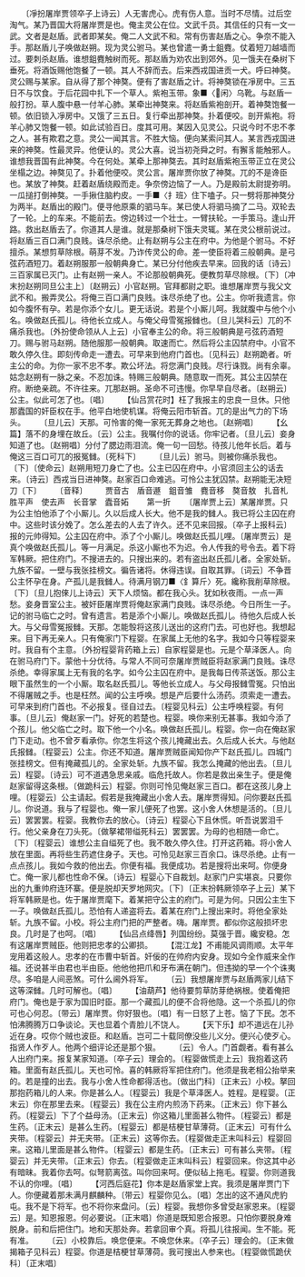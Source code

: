 <!-- { "loadSidebar": true } -->
　　〔凈扮屠岸贾领卒子上诗云〕人无害虎心。虎有伤人意。当时不尽情。过后空淘气。某乃晋国大将屠岸贾是也。俺主灵公在位。文武千员。其信任的只有一文一武。文者是赵盾。武者即某矣。俺二人文武不和。常有伤害赵盾之心。争奈不能入手。那赵盾儿子唤做赵朔。现为灵公驸马。某也曾遣一勇士鉏麑。仗着短刀越墙而过。要刺杀赵盾。谁想鉏麑触树而死。那赵盾为劝农出到郊外。见一饿夫在桑树下垂死。将酒饭赐他饱餐了一顿。其人不辞而去。后来西戎国进贡一犬。呼曰神獒。灵公赐与某家。自从得了那个神獒。便有了害赵盾之计。将神獒锁在凈房中。三五日不与饮食。于后花园中扎下一个草人。紫袍玉带。象■〈闲〉乌靴。与赵盾一般打扮。草人腹中悬一付羊心肺。某牵出神獒来。将赵盾紫袍剖开。着神獒饱餐一顿。依旧锁入凈房中。又饿了三五日。复行牵出那神獒。扑着便咬。剖开紫袍。将羊心肺又饱餐一顿。如此试验百日。度其可用。某因入见灵公。只说今时不忠不孝之人。甚有欺君之意。灵公一闻其言。不胜大恼。便向某索问其人。某言西戎国进来的神獒。性最灵异。他便认的。灵公大喜。说当初尧舜之时。有獬豸能触邪人。谁想我晋国有此神獒。今在何处。某牵上那神獒去。其时赵盾紫袍玉带正立在灵公坐榻之边。神獒见了。扑着他便咬。灵公言。屠岸贾你放了神獒。兀的不是谗臣也。某放了神獒。赶着赵盾绕殿而走。争奈傍边恼了一人。乃是殿前太尉提弥明。一瓜搥打倒神獒。一手揪住脑杓皮。一手■〈扌班〉住下嗑子。只一劈将那神獒分为两半。赵盾出的殿门。便寻他原乘的驷马车。某已使人将驷马摘了二马。双轮去了一轮。上的车来。不能前去。傍边转过一个壮士。一臂扶轮。一手策马。逢山开路。救出赵盾去了。你道其人是谁。就是那桑树下饿夫灵辄。某在灵公根前说过。将赵盾三百口满门良贱。诛尽杀绝。止有赵朔与公主在府中。为他是个驸马。不好擅杀。某想剪草除根。萌芽不发。乃诈传灵公的命。差一使臣将着三般朝典。是弓弦药酒短刀。着赵朔服那一般朝典身亡。某已分付他疾去早来。回我的话〔诗云〕三百家属已灭门。止有赵朔一亲人。不论那般朝典死。便教剪草尽除根。〔下〕〔冲末扮赵朔同旦公主上〕〔赵朔云〕小官赵朔。官拜都尉之职。谁想屠岸贾与我父文武不和。搬弄灵公。将俺三百口满门良贱。诛尽杀绝了也。公主。你听我遗言。你如今腹怀有孕。若是你添个女儿。更无话说。若是个小厮儿呵。我就腹中与他个小名。唤做赵氏孤儿。待他长立成人。与俺父母雪冤报雠也。〔旦儿哭科云〕兀的不痛杀我也。〔外扮使命领从人上云〕小官奉主公的命。将三般朝典是弓弦药酒短刀。赐与驸马赵朔。随他服那一般朝典。取速而亡。然后将公主囚禁府中。小官不敢久停久住。即刻传命走一遭去。可早来到他府门首也。〔见科云〕赵朔跪者。听主公的命。为你一家不忠不孝。欺公坏法。将您满门良贱。尽行诛戮。尚有余辜。姑念赵朔有一脉之亲。不忍加诛。特赐三般朝典。随意取一而死。其公主囚禁在府。断绝亲疏。不许往来。兀那赵朔。圣命不可违慢。你早早自尽者。〔赵朔云〕公主。似此可怎了也。〔唱〕
　　【仙吕赏花时】枉了我报主的忠良一旦休。只他那蠹国的奸臣权在手。他平白地使机谋。将俺云阳市斩首。兀的是出气力的下场头。
　　〔旦儿云〕天那。可怜害的俺一家死无葬身之地也。〔赵朔唱〕
　　【幺篇】落不的身埋在故丘。〔云〕公主。我嘱付你的说话。你牢记者。〔旦儿云〕妾身知道了也。〔赵朔唱〕分付了腮边雨泪流。俺一句一回愁。待孩儿他年长后。着与俺这三百口可兀的报冤雠。〔死科下〕
　　〔旦儿云〕驸马。则被你痛杀我也。〔下〕〔使命云〕赵朔用短刀身亡了也。公主已囚在府中。小官须回主公的话去来。〔诗云〕西戎当日进神獒。赵家百口命难逃。可怜公主犹囚禁。赵朔能无决短刀〔下〕
　　〔音释〕
　　贾音古　盾音遯　鉏音雏　麑音移　獒音敖　扎音札　胜平声　使去声　长音掌　蠹音妬
　　第一折
　　〔屠岸贾上云〕某屠岸贾。只为公主怕他添了个小厮儿。久以后成人长大。他不是我的雠人。我已将公主囚在府中。这些时该分娩了。怎么差去的人去了许久。还不见来回报。〔卒子上报科云〕报的元帅得知。公主囚在府中。添了个小厮儿。唤做赵氏孤儿哩。〔屠岸贾云〕是真个唤做赵氏孤儿。等一月满足。杀这小厮也不为迟。令人传我的号令去。着下将军韩厥。把住府门。不搜进去的。只搜出来的。若有盗出赵氏孤儿者。全家处斩。九族不留。一壁与我张挂榜文。徧告诸将。休得违误。自取其罪。〔词云〕不争晋公主怀孕在身。产孤儿是我雠人。待满月钢刀■〈釒算斤〉死。纔称我削草除根。〔下〕〔旦儿抱倈儿上诗云〕天下人烦恼。都在我心头。犹如秋夜雨。一点一声愁。妾身晋室公主。被奸臣屠岸贾将俺赵家满门良贱。诛尽杀绝。今日所生一子。记的驸马临亡之时。曾有遗言。若是添个小厮儿。唤做赵氏孤儿。待他久后成人长大。与父母雪冤报雠。天那。怎能彀将这孩儿送出的这府门去。可也好也。我想起来。目下再无亲人。只有俺家门下程婴。在家属上无他的名字。我如今只等程婴来时。我自有个主意。〔外扮程婴背药箱上云〕自家程婴是也。元是个草泽医人。向在驸马府门下。蒙他十分优待。与常人不同可奈屠岸贾贼臣将赵家满门良贱。诛尽杀绝。幸得家属上无有我的名字。如今公主囚在府中。是我每日传茶送饭。那公主眼下虽然生的一个小厮。取名赵氏孤儿。等他长立成人。与父母报雠雪冤。只怕出不得屠贼之手。也是枉然。闻的公主呼唤。想是产后要什么汤药。须索走一遭去。可早来到府门首也。不必报复。径自过去。〔程婴见科云〕公主呼唤程婴。有何事。〔旦儿云〕俺赵家一门。好死的若楚也。程婴。唤你来别无甚事。我如今添了个孩儿。他父临亡之时。取下他一个小名。唤做赵氏孤儿。程婴。你一向在俺赵家门下走动。也不曾歹看承你。你怎生将这个孩儿掩藏出去。久后成人长大。与他赵氏报雠。〔程婴云〕公主。你还不知道。屠岸贾贼臣闻知你产下赵氏孤儿。四城门张挂榜文。但有掩藏孤儿的。全家处斩。九族不留。我怎么掩藏的他出去。〔旦儿云〕程婴。〔诗云〕可不道遇急思亲戚。临危托故人。你若是救出亲生子。便是俺赵家留得这条根。〔做跪科云〕程婴。你则可怜见俺赵家三百口。都在这孩儿身上哩。〔程婴云〕公主请起。假若是我掩藏出小舍人去。屠岸贾得知。问你要赵氏孤儿。你说道。我与了程婴也。俺一家儿便死了也罢。这小舍人休想是活的。〔旦儿云〕罢罢罢。程婴。我教你去的放心。〔诗云〕程婴心下且休慌。听吾说罢泪千行。他父亲身在刀头死。〔做拏裙带缢死科云〕罢罢罢。为母的也相随一命亡。〔下〕〔程婴云〕谁想公主自缢死了也。我不敢久停久住。打开这药箱。将小舍人放在里面。再将些生药遮住身子。天也。可怜见赵家三百余口。诛尽杀绝。止有一点点孩儿。我如今救的他出去。你便有福。我便成功。若是搜将出来呵。你便身亡。俺一家儿都也性命不保。〔诗云〕程婴心下自裁划。赵家门户实堪哀。只要你出的九重帅府连环寨。便是脱却天罗地网灾。〔下〕〔正末扮韩厥领卒子上云〕某下将军韩厥是也。佐于屠岸贾麾下。着某把守公主的府门。可是为何。只因公主生下一子。唤做赵氏孤儿。恐怕有人递盗将去。着某在府门上搜出来时。将他全家处斩。九族不留。小校。将公主府门把的严整者。嗨。屠岸贾。都似你这般损坏忠良。几时是了也呵。〔唱〕
　　【仙吕点绛唇】列国纷纷。莫强于晋。纔安稳。怎有这屠岸贾贼臣。他则把忠孝的公卿损。
　　【混江龙】不甫能风调雨顺。太平年宠用着这般人。忠孝的在市曹中斩首。奸佞的在帅府内安身。现如今全作威来全作福。还说甚半由君也半由臣。他他他把爪和牙布满在朝门。但违拗的早一个个诛夷尽。多咱是人间恶煞。可什么阃外将军。
　　〔云〕我想屠岸贾与赵盾两家儿结下这等深雠。几时可解也。〔唱〕
　　【油葫芦】他待要剪草防芽绝祸根。使着俺把府门。俺也是于家为国旧时臣。那一个藏孤儿的便不合将他隐。这一个杀孤儿的你可也心何忍。〔带云〕屠岸贾。你好狠也。〔唱〕有一日怒了上苍。恼了下民。怎不怕沸腾腾万口争谈论。天也显着个青脸儿不饶人。
　　【天下乐】却不道远在儿孙近在身。哎你个贼也波臣。和赵盾。岂可二十载同僚没些儿义分。便兴心使歹心。指贤人作歹人。他两个细评论还是那个狠。
　　〔云〕令人。门首觑者。看有甚么人出府门来。报复某家知道。〔卒子云〕理会的。〔程婴做慌走上云〕我抱着这药箱。里面有赵氏孤儿。天也可怜。喜的韩厥将军把住府门。他须是我老相公抬举来的。若是撞的出去。我与小舍人性命都得活也。〔做出门科〕〔正末云〕小校。拏回那抱药箱儿的人来。你是甚么人。〔程婴云〕我是个草泽医人。姓程。是程婴。〔正末云〕你在那里去来。〔程婴云〕我在公主府内煎汤下药来。〔正末云〕你下甚么药。〔程婴云〕下了个益母汤。〔正末云〕你这箱儿里面甚么物件。〔程婴云〕都是生药。〔正末云〕是甚么生药。〔程婴云〕都是桔梗甘草薄荷。〔正末云〕可有什么夹带。〔程婴云〕并无夹带。〔正末云〕这等你去。〔程婴做走正末叫科云〕程婴回来。这箱儿里面是甚么物件。〔程婴云〕都是生药。〔正末云〕可有甚么夹带。〔程婴云〕并无夹带。〔正末云〕你去。〔程婴做走正末叫科云〕程婴回来。你这其中必有暗昧。我着你去呵。似弩箭离弦。叫你回来呵。便似毡上拖毛。程婴。你则道我不认的你哩。〔唱〕
　　【河西后庭花】你本是赵盾家堂上宾。我须是屠岸贾门下人。你便藏着那未满月麒麟种。〔带云〕程婴你见么。〔唱〕怎出的这不通风虎豹屯。我不是下将军。也不将你来盘问。〔云〕程婴。我想你多曾受赵家恩来。〔程婴云〕是。知恩报恩。何必要说。〔正末唱〕你道是既知恩合报恩。只怕你要脱身难脱身。前和后把住门。地和天那处奔。若拿回审个真。将孤儿往报闻。生不能。死有准。
　　〔云〕小校靠后。唤您便来。不唤您休来。〔卒子云〕理会的。〔正末做揭箱子见科云〕程婴。你道是桔梗甘草薄荷。我可搜出人参来也。〔程婴做慌跪伏科〕〔正末唱〕
